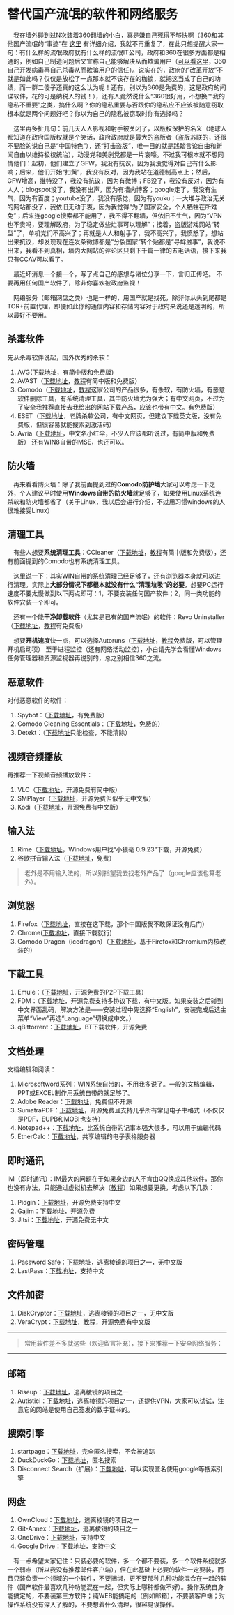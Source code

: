 # 替代国产流氓的软件和网络服务 #

　我在墙外碰到过N次装着360翻墙的小白，真是嫌自己死得不够快啊（360和其他国产流氓的“事迹”在 [这里](https://plus.google.com/109790703964908675921/posts/9GxPj6uMF9h) 有详细介绍，我就不再重复了，在此只想提醒大家一句：有什么样的流氓政府就有什么样的流氓IT公司，政府和360在很多方面都是相通的，例如自己制造问题后又宣称自己能够解决从而欺骗用户（[可以看这里](https://paopao3.azurewebsites.net/article/280)，360自己开发病毒再自己杀毒从而欺骗用户的信任）。说实在的，政府的“改革开放”不就是如此吗？仅仅是放松了一点那本就不该存在的枷锁，就把这当成了自己的功绩，而一群二傻子还真的这么认为呢！还有，别以为360是免费的，这是政府的间谍软件，花的可是纳税人的钱！），还有人竟然说什么“360很好用，不想换”“我的隐私不重要”之类，搞什么啊？你的隐私重要与否跟你的隐私应不应该被随意窃取根本就是两个问题好吧？你以为自己的隐私被窃取时你有选择吗？

　这里再多扯几句：前几天人人影视和射手被关闭了，以版权保护的名义（地球人都知道在政府国版权就是个笑话，政府政府就是最大的盗版者（盗版苏联的，还很不要脸的说自己是“中国特色”），还“打击盗版”，唯一目的就是践踏言论自由和新闻自由以维持极权统治），动漫党和美剧党都是一片哀嚎。不过我可根本就不想同情他们：起初，他们建立了GFW，我没有抗议，因为我没觉得对自己有什么影响；后来，他们开始“扫黄”，我没有反对，因为我站在道德制高点上；然后，GFW增高，推特没了，我没有抗议，因为有微博；FB没了，我没有反对，因为有人人；blogspot没了，我没有出声，因为有墙内博客；google走了，我没有生气，因为有百度；youtube没了，我没有感觉，因为有youku；一大堆与政治无关的网站都没了，我依旧无动于衷，因为我觉得“为了国家安全，个人牺牲在所难免”；后来连google搜索都不能用了，我不得不翻墙，但依旧不生气，因为“VPN也不贵吗，要理解政府，为了稳定做些烂事可以理解”；接着，盗版游戏网站“转型”了，单机党们不高兴了；再就是人人和射手了，我不高兴了，我愤怒了，想站出来抗议，却发现现在连发条微博都是“分裂国家”转个贴都是“寻衅滋事”，我说不出来，我看不到真相，墙内大网站的评论区只剩下千篇一律的五毛话语，接下来我只有CCAV可以看了。

　最近坏消息一个接一个，写了点自己的感想与诸位分享一下，言归正传吧。
不要再用任何国产软件了，除非你喜欢被政府监视！

　网络服务（邮箱网盘之类）也是一样的，用国产就是找死，除非你从头到尾都是TOR+前置代理，即便如此你的通信内容和存储内容对于政府来说还是透明的，所以最好不要用。

## 杀毒软件 ##

先从杀毒软件说起，国外优秀的杀软：

1. AVG([下载地址](http://www.avg.com/ww-en/homepage)，有简中版和免费版)
2. AVAST（[下载地址](https://search.disconnect.me/searchTerms/serp?search=b6720db3-ec5b-4e9c-a1d1-e9c976ee5bfe)，[教程](https://securityinabox.org/zh/avast)有简中版和免费版）
3. Comodo（[下载地址](https://www.comodo.com/)，[教程](https://securityinabox.org/zh/comodofirewall_main)这家公司的产品很多，有杀软，有防火墙，有恶意软件删除工具，有系统清理工具，其中防火墙尤为强大；有中文网页，不过为了安全我推荐直接去我给出的网站下载产品，应该也带有中文。有免费版）
4. ESET（[下载地址](http://www.eset.com/us/)，老牌杀软公司，有中文网页，但建议下载英文版，没有免费版，但很容易就能搜索到激活码）
5. Avria（[下载地址](https://www.avira.com/en/index)，中文名小红伞，不少人应该都听说过，有简中版和免费版）
还有WIN8自带的MSE，也还可以。

## 防火墙 ##

　再来看看防火墙：除了我前面提到过的**Comodo防护墙**大家可以考虑一下之外，个人建议平时使用**Windows自带的防火墙**就足够了，如果使用Linux系统连杀软和防火墙都省了（关于Linux，我以后会进行介绍，不过用习惯windows的人很难接受Linux）

## 清理工具 ##

　有些人想要**系统清理工具**：CCleaner（[下载地址](http://www.piriform.com/ccleaner)，[教程](https://securityinabox.org/zh/ccleaner)有简中版和免费版），还有前面提到的Comodo也有系统清理工具。

　这里说一下：其实WIN自带的系统清理已经足够了，还有浏览器本身就可以进行清理。实际上**大部分情况下都根本就没有什么“清理垃圾”的必要**，想要PC运行速度不要太慢做到以下两点即可：1，不要安装任何国产软件；2，同一类功能的软件安装一个即可。

　还有一个能**干净卸载软件**（尤其是已有的国产流氓）的软件：Revo Uninstaller （[下载地址](http://www.revouninstaller.com/start_freeware_download.html)，[教程](http://www.revouninstaller.com/manuals/RevoUninstallerProHelp_Chinese.pdf)有免费版）

　想要**开机速度**快一点，可以选择Autoruns（[下载地址](http://filehippo.com/download_autoruns)，[教程](http://tech.huweishen.com/gongju/968.html)免费版，可以管理开机启动项）
至于进程监控（还有网络活动监控），小白请先学会看懂Windows任务管理器和资源监视器再说别的，总之别相信360之流。

## 恶意软件 ##

对付恶意软件的软件：

1. Spybot：（[下载地址](https://securityinabox.org/zh/spybot_main)，有免费版）
2. Comodo Cleaning Essentials：（[下载地址](https://www.comodo.com/business-security/network-protection/cleaning_essentials.php?track=2745)，免费的）
3. Detekt：（[下载地址](https://resistsurveillance.org/)只能检查，不能清除）

## 视频音频播放 ##

再推荐一下视频音频播放软件：

1. VLC（[下载地址](https://www.videolan.org/index.html)，开源免费有简中版）
2. SMPlayer（[下载地址](http://smplayer.sourceforge.net/)，开源免费但似乎无中文版）
3. Kodi（[下载地址](http://kodi.tv/)，开源免费有中文版）

## 输入法 ##

1. Rime（[下载地址](https://code.google.com/p/rimeime/downloads/list)，Windows用户找“小狼毫 0.9.23”下载，开源免费）
2. 谷歌拼音输入法（[下载地址](https://www.google.com/intl/zh-CN/ime/pinyin/)，免费）
> 老外是不用输入法的，所以别指望我去找老外产品了（google应该也算老外）。

## 浏览器 ##

1. Firefox（[下载地址](https://www.mozilla.org/en-US/firefox/new/)，直接在这下载，那个中国版我不敢保证没有后门）
2. Chrome([下载地址](https://www.google.com/chrome/)，直接下载就行)
3. Comodo Dragon（icedragon）（[下载地址](https://www.comodo.com/home/browsers-toolbars/browser.php)，基于Firefox和Chromium内核改装的）

## 下载工具 ##

1. Emule：（[下载地址](http://www.emule-project.net/home/perl/general.cgi?l=42)，开源免费的P2P下载工具）
2. FDM：（[下载地址](http://www.freedownloadmanager.org/)，开源免费支持多协议下载，有中文版。如果安装之后碰到中文界面乱码，解决方法是——安装过程中先选择“English”，安装完成后选主菜单“View”再选“Language”切换成中文。）
3. qBittorrent：[下载地址](http://www.qbittorrent.org/)，BT下载软件，开源免费

## 文档处理 ##

文档编辑和阅读：

1. Microsoftword系列：WIN系统自带的，不用我多说了。一般的文档编辑，PPT或EXCEL制作用系统自带的就足够了。
2. Adobe Reader：[下载地址](https://get.adobe.com/reader/)，免费但不开源
3. SumatraPDF：[下载地址](http://blog.kowalczyk.info/software/sumatrapdf/free-pdf-reader.html)，开源免费且支持几乎所有常见电子书格式（不仅仅是PDF，EUPB和MOBI也支持）
4. Notepad++：[下载地址](http://notepad-plus-plus.org/)，比系统自带的记事本强大很多，可以用于编辑代码
5. EtherCalc：[下载地址](https://ethercalc.net/)，共享编辑的电子表格服务器

## 即时通讯 ##

IM（即时通讯）：IM最大的问题在于如果身边的人不肯由QQ换成其他软件，那你也没有办法，只能通过虚拟机去解决（[教程](https://plus.google.com/109790703964908675921/posts/5AxZUJF1Pq6)）如果想要更换，考虑以下几款：

1. Pidgin：[下载地址](https://www.pidgin.im/)，开源免费支持中文
2. Gajim：[下载地址](https://gajim.org/)，开源免费
3. Jitsi：[下载地址](https://jitsi.org/)，开源免费无中文

## 密码管理 ##

1. Password Safe：[下载地址](http://pwsafe.org/)，逃离棱镜的项目之一，无中文版
2. LastPass：[下载地址](https://lastpass.com/)，支持中文

## 文件加密 ##

1. DiskCryptor：[下载地址](https://diskcryptor.net/wiki/Main_Page)，逃离棱镜的项目之一，无中文版
2. VeraCrypt：[下载地址](http://sourceforge.net/projects/veracrypt/)，[教程](http://allinfa.com/veracrypt-10e.html)，开源免费有中文版

------------------------------------------------------------

> 常用软件差不多就这些（欢迎留言补充），接下来推荐一下安全网络服务：

------------------------------------------------------------

## 邮箱 ##

1. Riseup：[下载地址](https://help.riseup.net/zh)，逃离棱镜的项目之一
2. Autistici：[下载地址](http://www.autistici.org/en/index.html)，逃离棱镜的项目之一，还提供VPN，大家可以试试，注意它的网站是使用自己签发的数字证书的。

## 搜索引擎 ##

1. startpage：[下载地址](https://startpage.com/)，完全匿名搜索，不会被追踪
2. DuckDuckGo：[下载地址](https://duckduckgo.com/)，匿名搜索
3. Disconnect Search（扩展）：[下载地址](https://disconnect.me/search)，可以实现匿名使用google等搜索引擎

## 网盘 ##

1. OwnCloud：[下载地址](http://owncloud.org/)，逃离棱镜的项目之一
2. Git-Annex：[下载地址](https://git-annex.branchable.com/)，逃离棱镜的项目之一
3. OneDrive：[下载地址](https://onedrive.live.com/)，支持中文
4. Google Drive：[下载地址](https://www.google.com/drive/)，支持中文

　有一点希望大家记住：只装必要的软件，多一个都不要装，多一个软件系统就多一个弱点（所以我没有推荐邮件客户端），但在此基础上必要的软件一定要装，而且只装负责一个领域的一个软件，不要捆绑，更不要那种几种功能混合在一起的软件（国产软件最喜欢几种功能混在一起，但实际上哪种都做不好）。操作系统自身能搞定的，不要装第三方软件；纯WEB能搞定的（例如邮箱），不要装客户端；对操作系统没有深入了解的，不要想着什么清理，很容易误操作。